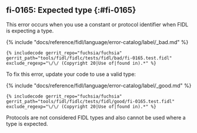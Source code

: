 ## fi-0165: Expected type {:#fi-0165}

This error occurs when you use a constant or protocol identifier when FIDL is
expecting a type.

{% include "docs/reference/fidl/language/error-catalog/label/_bad.md" %}

```fidl
{% includecode gerrit_repo="fuchsia/fuchsia" gerrit_path="tools/fidl/fidlc/tests/fidl/bad/fi-0165.test.fidl" exclude_regexp="\/\/ (Copyright 20|Use of|found in).*" %}
```

To fix this error, update your code to use a valid type:

{% include "docs/reference/fidl/language/error-catalog/label/_good.md" %}

```fidl
{% includecode gerrit_repo="fuchsia/fuchsia" gerrit_path="tools/fidl/fidlc/tests/fidl/good/fi-0165.test.fidl" exclude_regexp="\/\/ (Copyright 20|Use of|found in).*" %}
```

Protocols are not considered FIDL types and also cannot be used where a type is
expected.